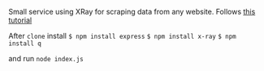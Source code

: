 
Small service using XRay for scraping data from any website. Follows <a href='https://medium.com/@rsylvian/how-to-turn-every-website-into-a-restful-api-9180a9bab43f' target='_blank'>this tutorial</a>

After `clone` install
`$ npm install express`
`$ npm install x-ray`
`$ npm install q`

and run `node index.js`
